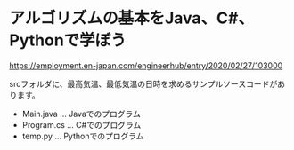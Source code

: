 # アルゴリズムの基本をJava、C#、Pythonで学ぼう

https://employment.en-japan.com/engineerhub/entry/2020/02/27/103000

srcフォルダに、最高気温、最低気温の日時を求めるサンプルソースコードがあります。

* Main.java ... Javaでのプログラム
* Program.cs ... C#でのプログラム
* temp.py ... Pythonでのプログラム
